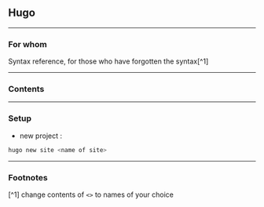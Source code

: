 ## Hugo

___

### For whom
Syntax reference, for those who have forgotten the syntax[^1]
___

### Contents

___

### Setup

- new project : 
```bash
hugo new site <name of site>
```

___
### Footnotes

[^1] change contents of `<>` to names of your choice






